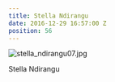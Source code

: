 ```yaml
---
title: Stella Ndirangu
date: 2016-12-29 16:57:00 Z
position: 56
---
```


![stella_ndirangu07.jpg](/uploads/stella_ndirangu07.jpg)

Stella Ndirangu
